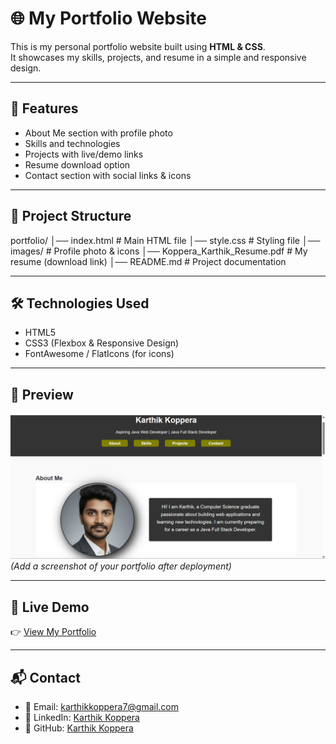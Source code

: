 # 🌐 My Portfolio Website

This is my personal portfolio website built using **HTML & CSS**.  
It showcases my skills, projects, and resume in a simple and responsive design.

---

## 🚀 Features

- About Me section with profile photo
- Skills and technologies
- Projects with live/demo links
- Resume download option
- Contact section with social links & icons

---

## 📂 Project Structure

portfolio/
│── index.html # Main HTML file
│── style.css # Styling file
│── images/ # Profile photo & icons
│── Koppera_Karthik_Resume.pdf # My resume (download link)
│── README.md # Project documentation

---

## 🛠️ Technologies Used

- HTML5
- CSS3 (Flexbox & Responsive Design)
- FontAwesome / FlatIcons (for icons)

---

## 📸 Preview

![Portfolio Preview](./images/preview.png)  
_(Add a screenshot of your portfolio after deployment)_

---

## 🔗 Live Demo

👉 [View My Portfolio](https://karthik-koppera.github.io/my-portfolio/)

---

## 📬 Contact

- 📧 Email: karthikkoppera7@gmail.com
- 🔗 LinkedIn: [Karthik Koppera](https://www.linkedin.com/in/karthik-koppera-2440b22ab/)
- 🐙 GitHub: [Karthik Koppera](https://github.com/Karthik-Koppera)
